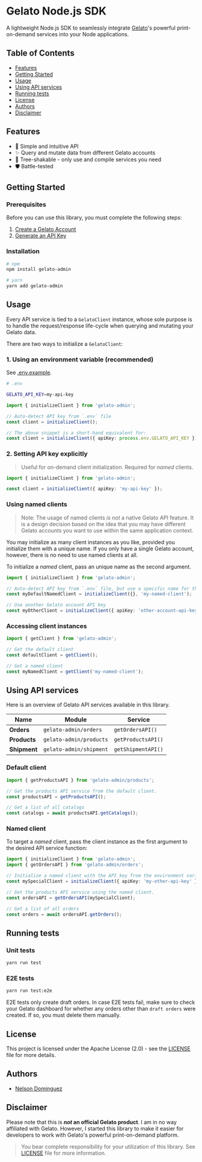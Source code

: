 # Gelato Node.js SDK

A lightweight Node.js SDK to seamlessly integrate [Gelato](https://dashboard.gelato.com/docs/)'s powerful print-on-demand services into your Node applications.

## Table of Contents

- [Features](#features)
- [Getting Started](#getting-started)
- [Usage](#usage)
- [Using API services](#using-api-services)
- [Running tests](#running-tests)
- [License](#license)
- [Authors](#authors)
- [Disclaimer](#disclaimer)

## Features

- :page_facing_up: Simple and intuitive API
- :sparkles: Query and mutate data from different Gelato accounts
- :deciduous_tree: Tree-shakable - only use and compile services you need
- :shield: Battle-tested

## Getting Started

### Prerequisites

Before you can use this library, you must complete the following steps:

1. [Create a Gelato Account](https://gelato.com)
2. [Generate an API Key](https://dashboard.gelato.com/keys/manage)

### Installation

```bash
# npm
npm install gelato-admin

# yarn
yarn add gelato-admin
```

## Usage

Every API service is tied to a `GelatoClient` instance, whose sole purpose is to handle the request/response life-cycle when querying and mutating your Gelato data.

There are two ways to initialize a `GelatoClient`:

### 1. Using an environment variable (recommended)

See [.env.example](./.env.example).

```bash
# .env

GELATO_API_KEY=my-api-key
```

```ts
import { initializeClient } from 'gelato-admin';

// Auto-detect API key from `.env` file
const client = initializeClient();

// The above snippet is a short-hand equivalent for:
const client = initializeClient({ apiKey: process.env.GELATO_API_KEY });
```

### 2. Setting API key explicitly

> Useful for on-demand client initialization. Required for _named_ clients.

```ts
import { initializeClient } from 'gelato-admin';

const client = initializeClient({ apiKey: 'my-api-key' });
```

### Using named clients

> Note: The usage of named clients _is not_ a native Gelato API feature. It is a design decision based on the idea that you may have different Gelato accounts you want to use within the same application context.

You may initialize as many client instances as you like, provided you initialize them with a unique name. If you only have a single Gelato account, however, there is no need to use named clients at all.

To initialize a _named_ client, pass an unique name as the second argument.

```ts
import { initializeClient } from 'gelato-admin';

// Auto-detect API key from `.env` file, but use a specific name for the client instance.
const myDefaultNamedClient = initializeClient({}, 'my-named-client');

// Use another Gelato account API key
const myOtherClient = initializeClient({ apiKey: 'other-account-api-key' }, 'other-account-client');
```

### Accessing client instances

```ts
import { getClient } from 'gelato-admin';

// Get the default client
const defaultClient = getClient();

// Get a named client
const myNamedClient = getClient('my-named-client');
```

## Using API services

Here is an overview of Gelato API services available in this library.

| Name         | Module                  | Service            |
| ------------ | ----------------------- | ------------------ |
| **Orders**   | `gelato-admin/orders`   | `getOrdersAPI()`   |
| **Products** | `gelato-admin/products` | `getProductsAPI()` |
| **Shipment** | `gelato-admin/shipment` | `getShipmentAPI()` |

### Default client

```ts
import { getProductsAPI } from 'gelato-admin/products';

// Get the products API service from the default client.
const productsAPI = getProductsAPI();

// Get a list of all catalogs
const catalogs = await productsAPI.getCatalogs();
```

### Named client

To target a _named_ client, pass the client instance as the first argument to the desired API service function:

```ts
import { initializeClient } from 'gelato-admin';
import { getOrdersAPI } from 'gelato-admin/orders';

// Initialize a named client with the API key from the environment variable
const mySpecialClient = initializeClient({ apiKey: 'my-other-api-key' }, 'my-special-client');

// Get the products API service using the named client.
const ordersAPI = getOrdersAPI(mySpecialClient);

// Get a list of all orders
const orders = await ordersAPI.getOrders();
```

## Running tests

### Unit tests

```bash
yarn run test
```

### E2E tests

```bash
yarn run test:e2e
```

E2E tests only create draft orders. In case E2E tests fail, make sure to check your Gelato dashboard for whether any orders other than `draft orders` were created. If so, you must delete them manually.

## License

This project is licensed under the Apache License (2.0) - see the [LICENSE](LICENSE) file for more details.

## Authors

- [Nelson Dominguez](https://www.github.com/ekkolon)

## Disclaimer

Please note that this is **_not_ an official Gelato product**. I am in no way affiliated with Gelato. However, I started this library to make it easier for developers to work with Gelato's powerful print-on-demand platform.

> You bear complete responsibility for your utilization of this library. See [LICENSE](/LICENSE) file for more information.
